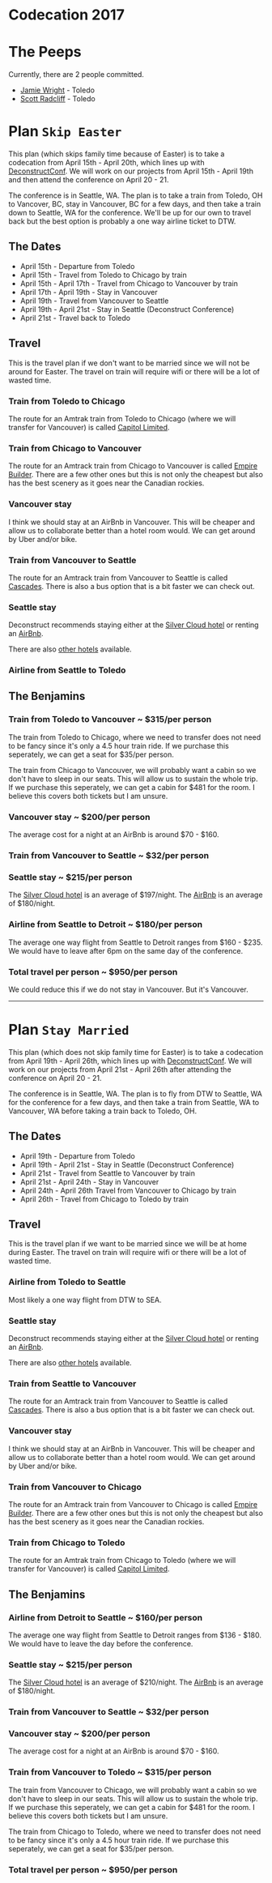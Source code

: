 Codecation 2017
===============

# The Peeps

Currently, there are 2 people committed.

* [Jamie Wright](http://github.com/jwright) - Toledo
* [Scott Radcliff](http://github.com/ScottRadcliff) - Toledo

# Plan `Skip Easter`

This plan (which skips family time because of Easter) is to take a codecation from April 15th - April 20th, which lines up with [DeconstructConf](http://deconstructconf.com/). We will work on our projects from April 15th - April 19th and then attend the conference on April 20 - 21.

The conference is in Seattle, WA. The plan is to take a train from Toledo, OH to Vancover, BC, stay in Vancouver, BC for a few days, and then take a train down to Seattle, WA for the conference. We'll be up for our own to travel back but the best option is probably a one way airline ticket to DTW.

## The Dates

* April 15th - Departure from Toledo
* April 15th - Travel from Toledo to Chicago by train
* April 15th - April 17th - Travel from Chicago to Vancouver by train
* April 17th - April 19th - Stay in Vancouver
* April 19th - Travel from Vancouver to Seattle
* April 19th - April 21st - Stay in Seattle (Deconstruct Conference)
* April 21st - Travel back to Toledo

## Travel

This is the travel plan if we don't want to be married since we will not be around for Easter. The travel on train will require wifi or there will be a lot of wasted time.

### Train from Toledo to Chicago

The route for an Amtrak train from Toledo to Chicago (where we will transfer for Vancouver) is called [Capitol Limited](https://www.amtrak.com/ccurl/280/507/Amtrak-Capitol-Limited-Train-Route-Guide.pdf).

### Train from Chicago to Vancouver

The route for an Amtrack train from Chicago to Vancouver is called [Empire Builder](https://www.amtrak.com/ccurl/229/381/Amtrak-Empire-Builder-Train-Route-Guide.pdf). There are a few other ones but this is not only the cheapest but also has the best scenery as it goes near the Canadian rockies.

### Vancouver stay

I think we should stay at an AirBnb in Vancouver. This will be cheaper and allow us to collaborate better than a hotel room would. We can get around by Uber and/or bike.

### Train from Vancouver to Seattle

The route for an Amtrack train from Vancouver to Seattle is called [Cascades](http://amtrakcascades.com). There is also a bus option that is a bit faster we can check out.

### Seattle stay

Deconstruct recommends staying either at the [Silver Cloud hotel](https://broadway.silvercloud.com/irm/irm.html?g=DECONPAR&o=BROADWAY17) or renting an [AirBnb](https://www.airbnb.com/s/SIFF-Cinema-Egyptian--East-Pine-Street--Seattle--WA--United-States?guests=1&adults=1&children=0&infants=0&place_id=ChIJRYoujsxqkFQRmkplI6z6w40&checkin=04%2F19%2F2017&checkout=04%2F21%2F2017&ss_id=37bqsgla&source=bb&page=1&s_tag=9tPM45qL&allow_override%5B%5D=).

There are also [other hotels](https://www.google.com/maps/search/Hotels/@47.6149034,-122.3261398,16z) available.

### Airline from Seattle to Toledo

## The Benjamins

### Train from Toledo to Vancouver ~ $315/per person

The train from Toledo to Chicago, where we need to transfer does not need to be fancy since it's only a 4.5 hour train ride. If we purchase this seperately, we can get a seat for $35/per person.

The train from Chicago to Vancouver, we will probably want a cabin so we don't have to sleep in our seats. This will allow us to sustain the whole trip. If we purchase this seperately, we can get a cabin for $481 for the room. I believe this covers both tickets but I am unsure.

### Vancouver stay ~ $200/per person

The average cost for a night at an AirBnb is around $70 - $160.

### Train from Vancouver to Seattle ~ $32/per person

### Seattle stay ~ $215/per person

The [Silver Cloud hotel](https://broadway.silvercloud.com/irm/irm.html?g=DECONPAR&o=BROADWAY17) is an average of $197/night. The [AirBnb](https://www.airbnb.com/s/SIFF-Cinema-Egyptian--East-Pine-Street--Seattle--WA--United-States?guests=1&adults=1&children=0&infants=0&place_id=ChIJRYoujsxqkFQRmkplI6z6w40&checkin=04%2F19%2F2017&checkout=04%2F21%2F2017&ss_id=37bqsgla&source=bb&page=1&s_tag=9tPM45qL&allow_override%5B%5D=) is an average of $180/night.

### Airline from Seattle to Detroit ~ $180/per person

The average one way flight from Seattle to Detroit ranges from $160 - $235. We would have to leave after 6pm on the same day of the conference.

### Total travel per person ~ $950/per person

We could reduce this if we do not stay in Vancouver. But it's Vancouver.

--------------------

# Plan `Stay Married`

This plan (which does not skip family time for Easter) is to take a codecation from April 19th - April 26th, which lines up with [DeconstructConf](http://deconstructconf.com/). We will work on our projects from April 21st - April 26th after attending the conference on April 20 - 21.

The conference is in Seattle, WA. The plan is to fly from DTW to Seattle, WA for the conference for a few days, and then take a train from Seattle, WA to Vancouver, WA before taking a train back to Toledo, OH.

## The Dates

* April 19th - Departure from Toledo
* April 19th - April 21st - Stay in Seattle (Deconstruct Conference)
* April 21st - Travel from Seattle to Vancouver by train
* April 21st - April 24th - Stay in Vancouver
* April 24th - April 26th Travel from Vancouver to Chicago by train
* April 26th - Travel from Chicago to Toledo by train

## Travel

This is the travel plan if we want to be married since we will be at home during Easter. The travel on train will require wifi or there will be a lot of wasted time.

### Airline from Toledo to Seattle

Most likely a one way flight from DTW to SEA.

### Seattle stay

Deconstruct recommends staying either at the [Silver Cloud hotel](https://broadway.silvercloud.com/irm/irm.html?g=DECONPAR&o=BROADWAY17) or renting an [AirBnb](https://www.airbnb.com/s/SIFF-Cinema-Egyptian--East-Pine-Street--Seattle--WA--United-States?guests=1&adults=1&children=0&infants=0&place_id=ChIJRYoujsxqkFQRmkplI6z6w40&checkin=04%2F19%2F2017&checkout=04%2F21%2F2017&ss_id=37bqsgla&source=bb&page=1&s_tag=9tPM45qL&allow_override%5B%5D=).

There are also [other hotels](https://www.google.com/maps/search/Hotels/@47.6149034,-122.3261398,16z) available.

### Train from Seattle to Vancouver

The route for an Amtrack train from Vancouver to Seattle is called [Cascades](http://amtrakcascades.com). There is also a bus option that is a bit faster we can check out.

### Vancouver stay

I think we should stay at an AirBnb in Vancouver. This will be cheaper and allow us to collaborate better than a hotel room would. We can get around by Uber and/or bike.

### Train from Vancouver to Chicago

The route for an Amtrack train from Vancouver to Chicago is called [Empire Builder](https://www.amtrak.com/ccurl/229/381/Amtrak-Empire-Builder-Train-Route-Guide.pdf). There are a few other ones but this is not only the cheapest but also has the best scenery as it goes near the Canadian rockies.

### Train from Chicago to Toledo

The route for an Amtrak train from Chicago to Toledo (where we will transfer for Vancouver) is called [Capitol Limited](https://www.amtrak.com/ccurl/280/507/Amtrak-Capitol-Limited-Train-Route-Guide.pdf).

## The Benjamins

### Airline from Detroit to Seattle ~ $160/per person

The average one way flight from Seattle to Detroit ranges from $136 - $180. We would have to leave the day before the conference.

### Seattle stay ~ $215/per person

The [Silver Cloud hotel](https://broadway.silvercloud.com/irm/irm.html?g=DECONPAR&o=BROADWAY17) is an average of $210/night. The [AirBnb](https://www.airbnb.com/s/SIFF-Cinema-Egyptian--East-Pine-Street--Seattle--WA--United-States?guests=1&adults=1&children=0&infants=0&place_id=ChIJRYoujsxqkFQRmkplI6z6w40&checkin=04%2F19%2F2017&checkout=04%2F21%2F2017&ss_id=37bqsgla&source=bb&page=1&s_tag=9tPM45qL&allow_override%5B%5D=) is an average of $180/night.

### Train from Vancouver to Seattle ~ $32/per person

### Vancouver stay ~ $200/per person

The average cost for a night at an AirBnb is around $70 - $160.

### Train from Vancouver to Toledo ~ $315/per person

The train from Vancouver to Chicago, we will probably want a cabin so we don't have to sleep in our seats. This will allow us to sustain the whole trip. If we purchase this seperately, we can get a cabin for $481 for the room. I believe this covers both tickets but I am unsure.

The train from Chicago to Toledo, where we need to transfer does not need to be fancy since it's only a 4.5 hour train ride. If we purchase this seperately, we can get a seat for $35/per person.

### Total travel per person ~ $950/per person
